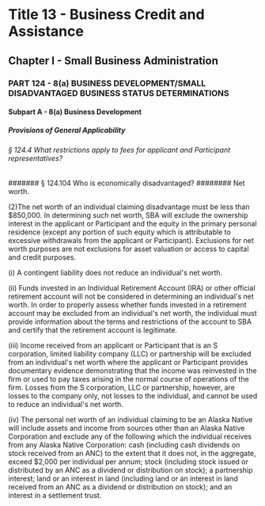 
# Title 13 - Business Credit and Assistance
## Chapter I - Small Business Administration
### PART 124 - 8(a) BUSINESS DEVELOPMENT/SMALL DISADVANTAGED BUSINESS STATUS DETERMINATIONS
#### Subpart A - 8(a) Business Development
##### Provisions of General Applicability
###### § 124.4 What restrictions apply to fees for applicant and Participant representatives?
####### § 124.104 Who is economically disadvantaged?
######## Net worth.

(2)The net worth of an individual claiming disadvantage must be less than $850,000. In determining such net worth, SBA will exclude the ownership interest in the applicant or Participant and the equity in the primary personal residence (except any portion of such equity which is attributable to excessive withdrawals from the applicant or Participant). Exclusions for net worth purposes are not exclusions for asset valuation or access to capital and credit purposes.

(i) A contingent liability does not reduce an individual's net worth.

(ii) Funds invested in an Individual Retirement Account (IRA) or other official retirement account will not be considered in determining an individual's net worth. In order to properly assess whether funds invested in a retirement account may be excluded from an individual's net worth, the individual must provide information about the terms and restrictions of the account to SBA and certify that the retirement account is legitimate.

(iii) Income received from an applicant or Participant that is an S corporation, limited liability company (LLC) or partnership will be excluded from an individual's net worth where the applicant or Participant provides documentary evidence demonstrating that the income was reinvested in the firm or used to pay taxes arising in the normal course of operations of the firm. Losses from the S corporation, LLC or partnership, however, are losses to the company only, not losses to the individual, and cannot be used to reduce an individual's net worth.

(iv) The personal net worth of an individual claiming to be an Alaska Native will include assets and income from sources other than an Alaska Native Corporation and exclude any of the following which the individual receives from any Alaska Native Corporation: cash (including cash dividends on stock received from an ANC) to the extent that it does not, in the aggregate, exceed $2,000 per individual per annum; stock (including stock issued or distributed by an ANC as a dividend or distribution on stock); a partnership interest; land or an interest in land (including land or an interest in land received from an ANC as a dividend or distribution on stock); and an interest in a settlement trust.
